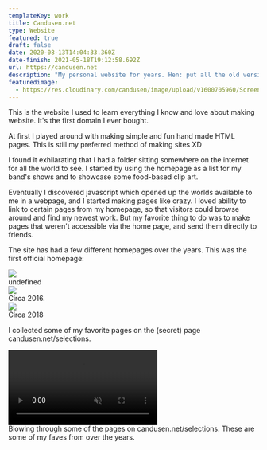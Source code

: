 ```yaml
---
templateKey: work
title: Candusen.net
type: Website
featured: true
draft: false
date: 2020-08-13T14:04:33.360Z
date-finish: 2021-05-18T19:12:58.692Z
url: https://candusen.net
description: "My personal website for years. Hen: put all the old versions on there!"
featuredimage:
  - https://res.cloudinary.com/candusen/image/upload/v1600705960/Screen_Shot_2020-09-21_at_12.26.48_PM_lynmef.png
---
```

This is the website I used to learn everything I know and love about making website. It's the first domain I ever bought. 

At first I played around with making simple and fun hand made HTML pages. This is still my preferred method of making sites XD

I found it exhilarating that I had a folder sitting somewhere on the internet for all the world to see. I started by using the homepage as a list for my band's shows and to showcase some food-based clip art. 

Eventually I discovered javascript which opened up the worlds available to me in a webpage, and I started making pages like crazy. I loved ability to link to certain pages from my homepage, so that visitors could browse around and find my newest work. But my favorite thing to do was to make pages that weren't accessible via the home page, and send them directly to friends.

The site has had a few different homepages over the years. This was the first official homepage:

<div class='caption-container image-caption'>
    <img src=https://res.cloudinary.com/candusen/image/upload/v1600705960/Screen_Shot_2020-09-21_at_12.26.48_PM_lynmef.png></img>
  <div class='caption'>undefined</div></div>



<div class='caption-container image-caption'>
    <img src=https://res.cloudinary.com/candusen/image/upload/v1621365851/Screen_Shot_2021-05-18_at_3.23.17_PM_x70ecz.png></img>
  <div class='caption'>Circa 2016.</div></div>



<div class='caption-container image-caption'>
    <img src=https://res.cloudinary.com/candusen/image/upload/v1621365851/Screen_Shot_2021-05-18_at_3.22.49_PM_piegly.png></img>
  <div class='caption'>Circa 2018</div></div>

I collected some of my favorite pages on the (secret) page candusen.net/selections. 

<div class='caption-container video-caption'>
    <video autoplay muted loop src=https://res.cloudinary.com/candusen/video/upload/v1621366585/candusen-vid-fast_d6jpoe.mp4></video>
  <div class='caption'>Blowing through some of the pages on candusen.net/selections. These are some of my faves from over the years.</div></div>
